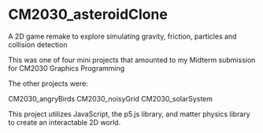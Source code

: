 # CM2030_asteroidClone
A 2D game remake to explore simulating gravity, friction, particles and collision detection

This was one of four mini projects that amounted to my Midterm submission for CM2030 Graphics Programming

The other projects were:
  
  CM2030_angryBirds
  CM2030_noisyGrid
  CM2030_solarSystem

This project utilizes JavaScript, the p5.js library, and matter physics library to create an interactable 2D world.